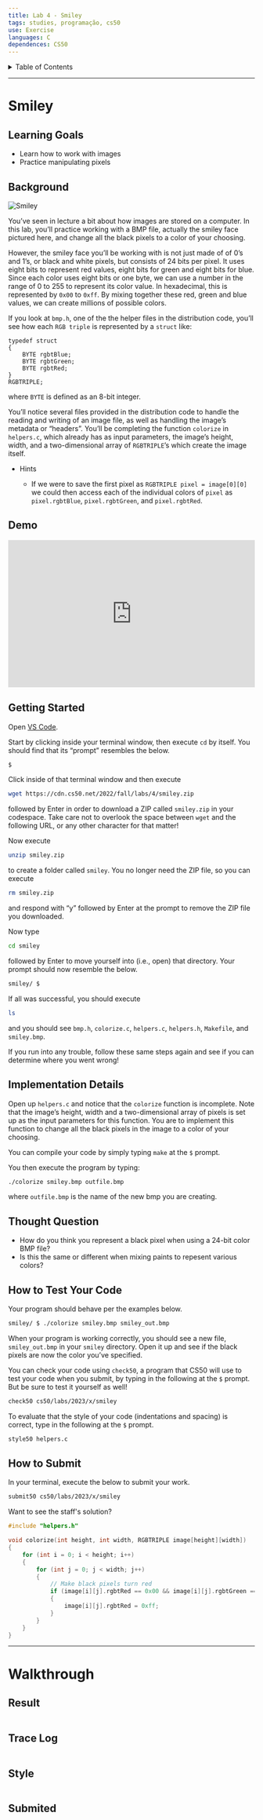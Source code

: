 ```yaml
---
title: Lab 4 - Smiley
tags: studies, programação, cs50
use: Exercise
languages: C
dependences: CS50
---
```


<details> <summary>Table of Contents</summary>

- [Smiley](#smiley)
  - [Learning Goals](#learning-goals)
  - [Background](#background)
  - [Demo](#demo)
  - [Getting Started](#getting-started)
  - [Implementation Details](#implementation-details)
  - [Thought Question](#thought-question)
  - [How to Test Your Code](#how-to-test-your-code)
  - [How to Submit](#how-to-submit)
- [Walkthrough](#walkthrough)
  - [Result](#result)
  - [Trace Log](#trace-log)
  - [Style](#style)
  - [Submited](#submited)

</details>

---

# Smiley

## Learning Goals

-   Learn how to work with images
-   Practice manipulating pixels

## Background

![Smiley](https://cs50.harvard.edu/x/2023/labs/4/smiley/smiley_spec_image.png)

You’ve seen in lecture a bit about how images are stored on a computer. In this lab, you’ll practice working with a BMP file, actually the smiley face pictured here, and change all the black pixels to a color of your choosing.

However, the smiley face you’ll be working with is not just made of of 0’s and 1’s, or black and white pixels, but consists of 24 bits per pixel. It uses eight bits to represent red values, eight bits for green and eight bits for blue. Since each color uses eight bits or one byte, we can use a number in the range of 0 to 255 to represent its color value. In hexadecimal, this is represented by `0x00` to `0xff`. By mixing together these red, green and blue values, we can create millions of possible colors.

If you look at `bmp.h`, one of the the helper files in the distribution code, you’ll see how each `RGB triple` is represented by a `struct` like:

```
typedef struct
{
    BYTE rgbtBlue;
    BYTE rgbtGreen;
    BYTE rgbtRed;
}
RGBTRIPLE;
```

where `BYTE` is defined as an 8-bit integer.

You’ll notice several files provided in the distribution code to handle the reading and writing of an image file, as well as handling the image’s metadata or “headers”. You’ll be completing the function `colorize` in `helpers.c`, which already has as input parameters, the image’s height, width, and a two-dimensional array of `RGBTRIPLE`’s which create the image itself.

-   Hints
    
    -   If we were to save the first pixel as `RGBTRIPLE pixel = image[0][0]` we could then access each of the individual colors of `pixel` as `pixel.rgbtBlue`, `pixel.rgbtGreen`, and `pixel.rgbtRed`.
    

## Demo

<iframe src="https://asciinema.org/a/vSNSSp3y9K4fvpMUghBaX2sl4/iframe?autoplay=1&amp;loop=1&amp;cols=100&amp;rows=12" id="asciicast-iframe-vSNSSp3y9K4fvpMUghBaX2sl4" name="asciicast-iframe-vSNSSp3y9K4fvpMUghBaX2sl4" scrolling="no" allowfullscreen="true" style="overflow: hidden; margin: 0px; border: 0px; display: inline-block; width: 100%; float: none; visibility: visible; height: 300px;"></iframe>

## Getting Started

Open [VS Code](https://code.cs50.io/).

Start by clicking inside your terminal window, then execute `cd` by itself. You should find that its “prompt” resembles the below.

```bash
$
```

Click inside of that terminal window and then execute

```bash
wget https://cdn.cs50.net/2022/fall/labs/4/smiley.zip
```

followed by Enter in order to download a ZIP called `smiley.zip` in your codespace. Take care not to overlook the space between `wget` and the following URL, or any other character for that matter!

Now execute

```bash
unzip smiley.zip
```

to create a folder called `smiley`. You no longer need the ZIP file, so you can execute

```bash
rm smiley.zip
```

and respond with “y” followed by Enter at the prompt to remove the ZIP file you downloaded.

Now type

```bash
cd smiley
```

followed by Enter to move yourself into (i.e., open) that directory. Your prompt should now resemble the below.

```bash
smiley/ $
```

If all was successful, you should execute

```bash
ls
```

and you should see `bmp.h`, `colorize.c`, `helpers.c`, `helpers.h`, `Makefile`, and `smiley.bmp`.

If you run into any trouble, follow these same steps again and see if you can determine where you went wrong!

## Implementation Details

Open up `helpers.c` and notice that the `colorize` function is incomplete. Note that the image’s height, width and a two-dimensional array of pixels is set up as the input parameters for this function. You are to implement this function to change all the black pixels in the image to a color of your choosing.

You can compile your code by simply typing `make` at the `$` prompt.

You then execute the program by typing:

```bash
./colorize smiley.bmp outfile.bmp
```

where `outfile.bmp` is the name of the new bmp you are creating.

## Thought Question

-   How do you think you represent a black pixel when using a 24-bit color BMP file?
-   Is this the same or different when mixing paints to repesent various colors?

## How to Test Your Code

Your program should behave per the examples below.

```bash
smiley/ $ ./colorize smiley.bmp smiley_out.bmp
```

When your program is working correctly, you should see a new file, `smiley_out.bmp` in your `smiley` directory. Open it up and see if the black pixels are now the color you’ve specified.

You can check your code using `check50`, a program that CS50 will use to test your code when you submit, by typing in the following at the `$` prompt. But be sure to test it yourself as well!

```bash
check50 cs50/labs/2023/x/smiley
```

To evaluate that the style of your code (indentations and spacing) is correct, type in the following at the `$` prompt.

```bash
style50 helpers.c
```

## How to Submit

In your terminal, execute the below to submit your work.

```bash
submit50 cs50/labs/2023/x/smiley
```

Want to see the staff's solution?

```c
#include "helpers.h"

void colorize(int height, int width, RGBTRIPLE image[height][width])
{
    for (int i = 0; i < height; i++)
    {
        for (int j = 0; j < width; j++)
        {
            // Make black pixels turn red
            if (image[i][j].rgbtRed == 0x00 && image[i][j].rgbtGreen == 0x00 && image[i][j].rgbtBlue == 0x00)
            {
                image[i][j].rgbtRed = 0xff;
            }
        }
    }
}
```

---

# Walkthrough

## Result

```bash

```

## Trace Log

```bash

```

## Style

```bash

```


## Submited

```bash

```
